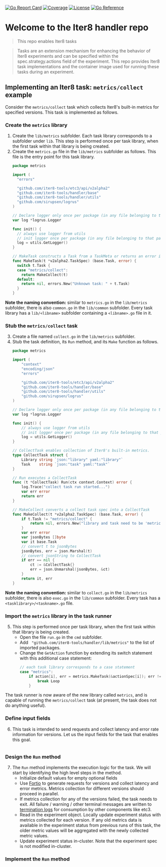 [![Go Report Card](https://goreportcard.com/badge/github.com/iter8-tools/handler)](https://goreportcard.com/report/github.com/iter8-tools/handler)
[![Coverage](https://codecov.io/gh/iter8-tools/handler/branch/main/graphs/badge.svg?branch=main)](https://codecov.io/gh/iter8-tools/handler)
[![License](https://img.shields.io/badge/License-Apache%202.0-blue.svg)](https://opensource.org/licenses/Apache-2.0)
[![Go Reference](https://pkg.go.dev/badge/github.com/iter8-tools/handler.svg)](https://pkg.go.dev/github.com/iter8-tools/handler)
# Welcome to the Iter8 handler repo
> This repo enables Iter8 tasks

> Tasks are an extension mechanism for enhancing the behavior of Iter8 experiments and can be specified within the spec.strategy.actions field of the experiment. This repo provides Iter8 task implementations and the container image used for running these tasks during an experiment.

## Implementing an Iter8 task: `metrics/collect` example

Consider the `metrics/collect` task which collects Iter8's built-in metrics for specified versions. This task is implemented as follows.

### Create the `metrics` library 
1. Create the `lib/metrics` subfolder. Each task library corresponds to a subfolder under `lib`. This step is performed once per task library, when the first task within that library is being created.
2. Create the `metrics.go` file in the `lib/metrics` subfolder as follows. This file is the entry point for this task library. 
    ```go
    package metrics

    import (
      "errors"

      "github.com/iter8-tools/etc3/api/v2alpha2"
      "github.com/iter8-tools/handler/base"
      "github.com/iter8-tools/handler/utils"
      "github.com/sirupsen/logrus"
    )

    // Declare logger only once per package (in any file belonging to that package)
    var log *logrus.Logger

    func init() {
      // always use logger from utils
      // init logger once per package (in any file belonging to that package)
      log = utils.GetLogger()
    }

    // MakeTask constructs a Task from a TaskMeta or returns an error if any.
    func MakeTask(t *v2alpha2.TaskSpec) (base.Task, error) {
      switch t.Task {
      case "metrics/collect":
        return MakeCollect(t)
      default:
        return nil, errors.New("Unknown task: " + t.Task)
      }
    }
    ```

**Note the naming convention:** similar to `metrics.go` in the `lib/metrics` subfolder, there is also `common.go` in the `lib/common` subfolder. Every task library has a `lib/<libname>` subfolder containing a `<libname>.go` file in it.

### Stub the `metrics/collect` task
3. Create a file named `collect.go` in the `lib/metrics` subfolder.
4. Stub the task definition, its `Run` method, and its `Make` function as follows.
    ```go
    package metrics

    import (
        "context"
        "encoding/json"
        "errors"

        "github.com/iter8-tools/etc3/api/v2alpha2"
        "github.com/iter8-tools/handler/base"
        "github.com/iter8-tools/handler/utils"
        "github.com/sirupsen/logrus"
    )

    // Declare logger only once per package (in any file belonging to that package)
    var log *logrus.Logger

    func init() {
        // always use logger from utils
        // init logger once per package (in any file belonging to that package)
        log = utils.GetLogger()
    }

    // CollectTask enables collection of Iter8's built-in metrics.
    type CollectTask struct {
        Library string `json:"library" yaml:"library"`
        Task    string `json:"task" yaml:"task"`
    }

    // Run executes a CollectTask
    func (t *CollectTask) Run(ctx context.Context) error {
        log.Trace("collect task run started...")
        var err error
        return err
    }

    // MakeCollect converts a collect task spec into a CollectTask
    func MakeCollect(t *v2alpha2.TaskSpec) (base.Task, error) {
        if t.Task != "metrics/collect" {
            return nil, errors.New("library and task need to be 'metrics' and 'collect'")
        }
        var err error
        var jsonBytes []byte
        var it base.Task
        // convert t to jsonBytes
        jsonBytes, err = json.Marshal(t)
        // convert jsonString to CollectTask
        if err == nil {
            ct := &CollectTask{}
            err = json.Unmarshal(jsonBytes, &ct)
        }
        return it, err
    }
    ```

**Note the naming convention:** similar to `collect.go` in the `lib/metrics` subfolder, there is also `exec.go` in the `lib/common` subfolder. Every task has a `<tasklibrary>/<taskname>.go` file.

### Import the `metrics` library in the task runner
5.  This step is performed once per task library, when the first task within that library is being created.
    * Open the file `run.go` in the `cmd` subfolder. 
    * Add `	"github.com/iter8-tools/handler/lib/metrics"` to the list of imported packages.
    * Change the `GetAction` function by extending its switch statement with this additional case statement:
        ```go
        // each task library corresponds to a case statement
        case "metrics":
            if action[i], err = metrics.MakeTask(&actionSpec[i]); err != nil {
                break Loop
            }
        ```

The task runner is now aware of the new library called `metrics`, and is capable of running the `metrics/collect` task (at present, the task does not do anything useful).

### Define input fields
6.  This task is intended to send requests and collect latency and error rate information for versions. Let us the input fields for the task that enables this goal.
    ```go
    ```

### Design the `Run` method
7. The `Run` method implements the execution logic for the task. We will start by identifying the high level steps in the method.
    * Initialize default values for empty optional fields
    * Use [Fortio](https://github.com/fortio/fortio) to generate requests for versions and collect latency and error metrics. Metrics collection for different versions should proceed in parallel.
    * If metrics collection for any of the versions failed, the task needs to exit. All failure / warning / other terminal messages are written to [termination logs](https://kubernetes.io/docs/tasks/debug-application-cluster/determine-reason-pod-failure/) for consumption by other components like etc3.
    * Read in the experiment object. Locally update experiment status with metrics collected for each version. If any old metrics data is available in the experiment status from previous runs of this task, the older metric values will be aggregated with the newly collected metric values.
    * Update experiment status in-cluster. Note that the experiment spec is not modified in-cluster.

### Implement the `Run` method


